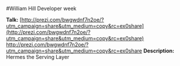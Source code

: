 #William Hill Developer week

**Talk:** [http://prezi.com/bwgwdnf7n2oe/?utm_campaign=share&utm_medium=copy&rc=ex0share](http://prezi.com/bwgwdnf7n2oe/?utm_campaign=share&utm_medium=copy&rc=ex0share) http://prezi.com/bwgwdnf7n2oe/?utm_campaign=share&utm_medium=copy&rc=ex0share
**Description:** Hermes the Serving Layer
